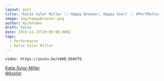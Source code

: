 ```yaml
---
layout: post
title: 'Katie Sylor Miller :: Happy Browser, Happy User! :: #PerfMatters Conference 2019'
image: img/happyBrowser.png
author: NickFoden
draft: false
date: 2019-11-15T10:00:00.000Z
tags:
  - Performance
  - Katie Sylor Miller
---
```


`video: https://youtu.be/VAKD_Ob0XTQ`

[Katie Sylor-Miller](https://sylormiller.com/)
<br/>
[@ksylor](https://twitter.com/ksylor?lang=en)

